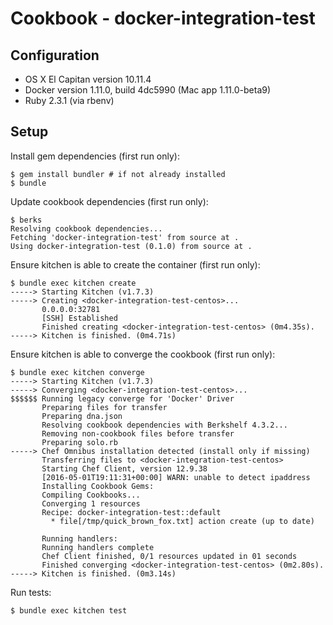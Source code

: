 Cookbook - docker-integration-test
==================================

Configuration
-------------

- OS X El Capitan version 10.11.4
- Docker version 1.11.0, build 4dc5990 (Mac app 1.11.0-beta9)
- Ruby 2.3.1 (via rbenv)


Setup
-----

Install gem dependencies (first run only):

    $ gem install bundler # if not already installed
    $ bundle

Update cookbook dependencies (first run only):

    $ berks
    Resolving cookbook dependencies...
    Fetching 'docker-integration-test' from source at .
    Using docker-integration-test (0.1.0) from source at .

Ensure kitchen is able to create the container (first run only):

    $ bundle exec kitchen create
    -----> Starting Kitchen (v1.7.3)
    -----> Creating <docker-integration-test-centos>...
           0.0.0.0:32781
           [SSH] Established
           Finished creating <docker-integration-test-centos> (0m4.35s).
    -----> Kitchen is finished. (0m4.71s)

Ensure kitchen is able to converge the cookbook (first run only):

    $ bundle exec kitchen converge
    -----> Starting Kitchen (v1.7.3)
    -----> Converging <docker-integration-test-centos>...
    $$$$$$ Running legacy converge for 'Docker' Driver
           Preparing files for transfer
           Preparing dna.json
           Resolving cookbook dependencies with Berkshelf 4.3.2...
           Removing non-cookbook files before transfer
           Preparing solo.rb
    -----> Chef Omnibus installation detected (install only if missing)
           Transferring files to <docker-integration-test-centos>
           Starting Chef Client, version 12.9.38
           [2016-05-01T19:11:31+00:00] WARN: unable to detect ipaddress
           Installing Cookbook Gems:
           Compiling Cookbooks...
           Converging 1 resources
           Recipe: docker-integration-test::default
             * file[/tmp/quick_brown_fox.txt] action create (up to date)
       
           Running handlers:
           Running handlers complete
           Chef Client finished, 0/1 resources updated in 01 seconds
           Finished converging <docker-integration-test-centos> (0m2.80s).
    -----> Kitchen is finished. (0m3.14s)

Run tests:

    $ bundle exec kitchen test
